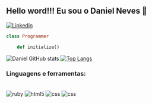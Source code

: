 ## Hello word!!! Eu sou o Daniel Neves 👋

[![Linkedin](https://img.shields.io/badge/LinkedIn-0077B5?style=for-the-badge&logo=linkedin&logoColor=white)](https://www.linkedin.com/in/daniel-tecnologia/)

```ruby 
class Programmer

	def initialize() 
```

![Daniel GitHub stats](https://github-readme-stats.vercel.app/api?username=daniel-neves-dev&show_icons=true&theme=dracula)
[![Top Langs](https://github-readme-stats.vercel.app/api/top-langs/?username=daniel-neves-dev&layout=demo)](https://github.com/anuraghazra/github-readme-stats)

### Linguagens e ferramentas:
<div style ="display: inline_block"></br>
    <img align = "center" alt = "ruby" src="https://img.shields.io/badge/Ruby-CC342D?style=for-the-badge&logo=ruby&logoColor=white">
    <img align = "center" alt = "html5" src="https://img.shields.io/badge/HTML5-E34F26?style=for-the-badge&logo=html5&logoColor=white">
    <img align = "center" alt = "css" src="https://img.shields.io/badge/CSS3-1572B6?style=for-the-badge&logo=css3&logoColor=white">
    <img align = "center" alt = "css" src="https://img.shields.io/badge/Ruby_on_Rails-CC0000?style=for-the-badge&logo=ruby-on-rails&logoColor=white">
</div></br>

